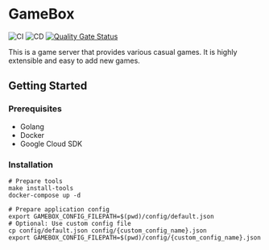 # GameBox

![CI](https://github.com/averak/gamebox/workflows/CI/badge.svg)
![CD](https://github.com/averak/gamebox/workflows/CD/badge.svg)
[![Quality Gate Status](https://sonarcloud.io/api/project_badges/measure?project=averak_gamebox&metric=alert_status)](https://sonarcloud.io/summary/new_code?id=averak_gamebox)

This is a game server that provides various casual games.
It is highly extensible and easy to add new games.

## Getting Started

### Prerequisites

- Golang
- Docker
- Google Cloud SDK

### Installation

```shell
# Prepare tools
make install-tools
docker-compose up -d

# Prepare application config
export GAMEBOX_CONFIG_FILEPATH=$(pwd)/config/default.json
# Optional: Use custom config file
cp config/default.json config/{custom_config_name}.json  
export GAMEBOX_CONFIG_FILEPATH=$(pwd)/config/{custom_config_name}.json
```
